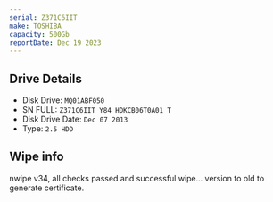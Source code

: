 ```yaml
---
serial: Z371C6IIT
make: TOSHIBA
capacity: 500Gb
reportDate: Dec 19 2023
---
```


## Drive Details

- Disk Drive: <code>MQ01ABF050</code>
- SN FULL: <code>Z371C6IIT Y84 HDKCB06T0A01 T</code>
- Disk Drive Date: <code>Dec 07 2013</code>
- Type: <code>2.5 HDD</code>

## Wipe info

nwipe v34, all checks passed and successful wipe... version to old to generate certificate.

<!--object data="/test.pdf" type="application/pdf" width="100%" height="700px">
    <embed width="100%" src="/test.pdf">
        <p>This browser does not support PDFs. Please download the PDF to view it: <a href="/test.pdf">Download PDF</a>.</p>
    </embed>
</object-->